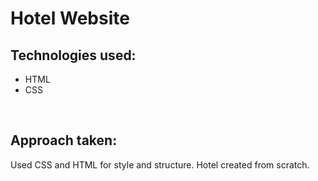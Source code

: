 # Hotel Website
<h2>Technologies used:</h2>
<ul>
  <li>HTML</li>
  <li>CSS</li>
</ul>
<br>
<h2>Approach taken:</h2>
  <p>Used CSS and HTML for style and structure.  Hotel created from scratch.
  </p>
